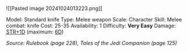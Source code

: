 ![[Pasted image 20241024013223.png]]

Model: Standard knife
Type: Melee weapon
Scale: Character
Skill: Melee combat: knife
Cost: 25-35
Availability: 1
Difficulty: **Very Easy**
Damage: <u>STR+1D</u> (maximum: <u>6D</u>)

*Source: Rulebook (page 228), Tales of the Jedi Companion (page 125)*